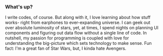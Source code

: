 ### What's up?

<!--
**pragyaaaaa/pragyaaaaa** is a ✨ _special_ ✨ repository because its `README.md` (this file) appears on your GitHub profile.

Here are some ideas to get you started:

- 🔭 I’m currently working on ...
- 🌱 I’m currently learning ...
- 👯 I’m looking to collaborate on ...
- 🤔 I’m looking for help with ...
- 💬 Ask me about ...
- 📫 How to reach me: ...
- 😄 Pronouns: ...
- ⚡ Fun fact: ...
-->
I write codes, of course.
But along with it, I love learning about how stuff works- right from earphones to ever-expanding universe. I can geek out over absolute luminosity of stars, yet, at times, I spend nights on planning UI components and figuring out data flow without a single line of code.
In nutshell, my passion for programming is coupled with love for understanding the big-picture which sets technology to make sense.
Fun fact: I'm a great fan of Star Wars, but, I kinda hate Avengers.
